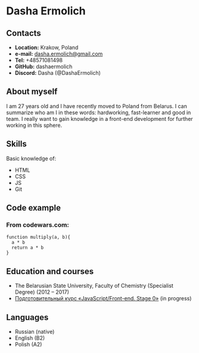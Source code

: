 # Dasha Ermolich

## Contacts

* **Location:** Krakow, Poland
* **e-mail:** dasha.ermolich@gmail.com
* **Tel:** +48571081498
* **GitHub:** dashaermolich
* **Discord:** Dasha (@DashaErmolich)

## About myself

I am 27 years old and I have recently moved to Poland from Belarus. I can summarize who am I in these words: hardworking, fast-learner and good in team. I really want to gain knowledge in a front-end development for further working in this sphere.

## Skills

Basic knowledge of:

* HTML
* CSS
* JS
* Git

## Code example

### From codewars.com:

```JS
function multiply(a, b){
  a * b
  return a * b
}
```

## Education and courses

* The Belarusian State University, Faculty of Chemistry (Specialist Degree) (2012 – 2017)
* [Подготовительный курс «JavaScript/Front-end. Stage 0»](https://rs.school/js-stage0/ "Ссылка на страницу курса") (in progress)

## Languages

* Russian (native)
* English (B2)
* Polish (A2)

